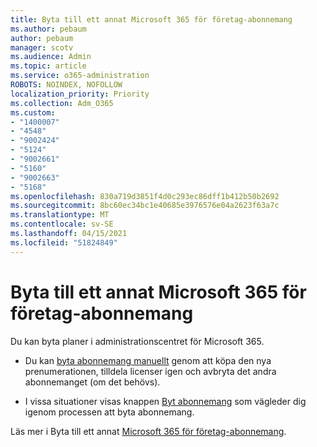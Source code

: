 ```yaml
---
title: Byta till ett annat Microsoft 365 för företag-abonnemang
ms.author: pebaum
author: pebaum
manager: scotv
ms.audience: Admin
ms.topic: article
ms.service: o365-administration
ROBOTS: NOINDEX, NOFOLLOW
localization_priority: Priority
ms.collection: Adm_O365
ms.custom:
- "1400007"
- "4548"
- "9002424"
- "5124"
- "9002661"
- "5160"
- "9002663"
- "5168"
ms.openlocfilehash: 830a719d3851f4d0c293ec86dff1b412b50b2692
ms.sourcegitcommit: 8bc60ec34bc1e40685e3976576e04a2623f63a7c
ms.translationtype: MT
ms.contentlocale: sv-SE
ms.lasthandoff: 04/15/2021
ms.locfileid: "51824849"
---
```

# <a name="switch-to-a-different-microsoft-365-for-business-plan"></a>Byta till ett annat Microsoft 365 för företag-abonnemang

Du kan byta planer i administrationscentret för Microsoft 365.

- Du kan [byta abonnemang manuellt](https://docs.microsoft.com/microsoft-365/commerce/subscriptions/switch-plans-manually) genom att köpa den nya prenumerationen, tilldela licenser igen och avbryta det andra abonnemanget (om det behövs).

- I vissa situationer visas knappen [Byt abonnemang](https://docs.microsoft.com/microsoft-365/commerce/subscriptions/switch-to-a-different-plan#use-the-switch-plans-button) som vägleder dig igenom processen att byta abonnemang.

Läs mer i Byta till ett annat [Microsoft 365 för företag-abonnemang](https://docs.microsoft.com/microsoft-365/commerce/subscriptions/switch-to-a-different-plan).

